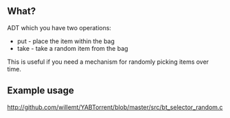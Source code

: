 What?
-----
ADT which you have two operations:
 - put - place the item within the bag
 - take - take a random item from the bag

This is useful if you need a mechanism for randomly picking items over time.

Example usage
-------------
http://github.com/willemt/YABTorrent/blob/master/src/bt_selector_random.c
